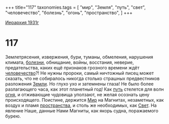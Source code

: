 +++
title="117"
taxonomies.tags = [
"мир",
"Земля",
"путь",
"свет",
"человечество",
"болезнь",
"огонь",
"пространство",
]
+++

[Иерархия 1931г](/agni/19312)

# 117

Землетрясения, извержения, бури, туманы, обмеления, нарушения климата, [болезни](/tags/болезнь), обнищание, войны, восстания, неверие, предательства, каких ещё признаков грозного времени ждёт [человечество](/tags/человечество)?! Не нужны пророки, самый ничтожный писец может сказать, что не собиралось никогда столько страшных предвестников разложения [Земли](/tags/Земля). Но глухо ухо и затемнены глаза! Не было более разлагающего часа, как этот планетный год! Как [путь](/tags/путь) стелется для волн [огня](/tags/огонь), и отживающие чудовища уползают, не желая осознать цену происходящего. Поистине, держится [Мир](/tags/мир) на Магнитах, незаметных, как воздух и пламя [пространства](/tags/пространство), и столь же необходимых, как [Свет](/tags/свет). На явление Наше, данные Нами Магниты, как якорь судна, поражаемого бурею.   

